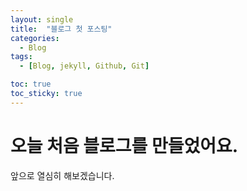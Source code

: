 ```yaml
---
layout: single
title:  "블로그 첫 포스팅"
categories:
  - Blog
tags:
  - [Blog, jekyll, Github, Git]

toc: true
toc_sticky: true
---
```


# 오늘 처음 블로그를 만들었어요. 

앞으로 열심히 해보겠습니다.
